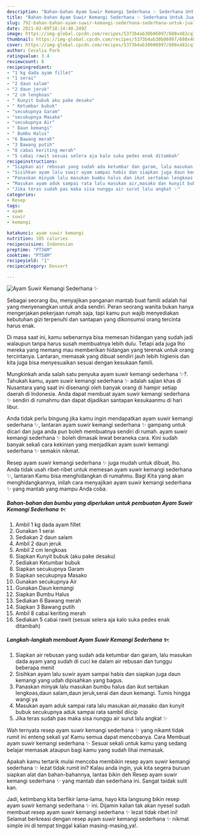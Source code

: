 ```yaml
---
description: "Bahan-bahan Ayam Suwir Kemangi Sederhana ✨ Sederhana Untuk Jualan"
title: "Bahan-bahan Ayam Suwir Kemangi Sederhana ✨ Sederhana Untuk Jualan"
slug: 792-bahan-bahan-ayam-suwir-kemangi-sederhana-sederhana-untuk-jualan
date: 2021-02-09T18:14:40.249Z
image: https://img-global.cpcdn.com/recipes/5373b4ab30b06997/680x482cq70/ayam-suwir-kemangi-sederhana-✨-foto-resep-utama.jpg
thumbnail: https://img-global.cpcdn.com/recipes/5373b4ab30b06997/680x482cq70/ayam-suwir-kemangi-sederhana-✨-foto-resep-utama.jpg
cover: https://img-global.cpcdn.com/recipes/5373b4ab30b06997/680x482cq70/ayam-suwir-kemangi-sederhana-✨-foto-resep-utama.jpg
author: Cecelia Park
ratingvalue: 3.4
reviewcount: 8
recipeingredient:
- "1 kg dada ayam fillet"
- "1 serai"
- "2 daun salam"
- "2 daun jeruk"
- "2 cm lengkoas"
- " Kunyit bubuk aku pake desaku"
- " Ketumbar bubuk"
- "secukupnya Garam"
- "secukupnya Masako"
- "secukupnya Air"
- " Daun kemangi"
- " Bumbu Halus"
- "6 Bawang merah"
- "3 Bawang putih"
- "8 cabai keriting merah"
- "5 cabai rawit sesuai selera aja kalo suka pedes enak ditambah"
recipeinstructions:
- "Siapkan air rebusan yang sudah ada ketumbar dan garam, lalu masukan dada ayam yang sudah di cuci ke dalam air rebusan dan tunggu beberapa menit"
- "Sisihkan ayam lalu suwir ayam sampai habis dan siapkan juga daun kemangi yang udah dipisahkan yang bagus."
- "Panaskan minyak lalu masukan bumbu halus dan ikut sertakan lengkoas,daun salam,daun jeruk,serai dan daun kemangi. Tumis hingga wangi ya"
- "Masukan ayam aduk sampai rata lalu masukan air,masako dan kunyit bubuk secukupnya aduk sampai rata sambil diicip"
- "Jika teras sudah pas maka sisa nunggu air surut lalu angkat ✨"
categories:
- Resep
tags:
- ayam
- suwir
- kemangi

katakunci: ayam suwir kemangi 
nutrition: 105 calories
recipecuisine: Indonesian
preptime: "PT36M"
cooktime: "PT58M"
recipeyield: "1"
recipecategory: Dessert

---
```



![Ayam Suwir Kemangi Sederhana ✨](https://img-global.cpcdn.com/recipes/5373b4ab30b06997/680x482cq70/ayam-suwir-kemangi-sederhana-✨-foto-resep-utama.jpg)

Sebagai seorang ibu, menyajikan panganan mantab buat famili adalah hal yang menyenangkan untuk anda sendiri. Peran seorang  wanita bukan hanya mengerjakan pekerjaan rumah saja, tapi kamu pun wajib menyediakan kebutuhan gizi terpenuhi dan santapan yang dikonsumsi orang tercinta harus enak.

Di masa  saat ini, kamu sebenarnya bisa memesan hidangan yang sudah jadi walaupun tanpa harus susah membuatnya lebih dulu. Tetapi ada juga lho mereka yang memang mau memberikan hidangan yang terenak untuk orang tercintanya. Lantaran, memasak yang dibuat sendiri jauh lebih higienis dan kita juga bisa menyesuaikan sesuai dengan kesukaan famili. 



Mungkinkah anda salah satu penyuka ayam suwir kemangi sederhana ✨?. Tahukah kamu, ayam suwir kemangi sederhana ✨ adalah sajian khas di Nusantara yang saat ini disenangi oleh banyak orang di hampir setiap daerah di Indonesia. Anda dapat membuat ayam suwir kemangi sederhana ✨ sendiri di rumahmu dan dapat dijadikan santapan kesukaanmu di hari libur.

Anda tidak perlu bingung jika kamu ingin mendapatkan ayam suwir kemangi sederhana ✨, lantaran ayam suwir kemangi sederhana ✨ gampang untuk dicari dan juga anda pun boleh membuatnya sendiri di rumah. ayam suwir kemangi sederhana ✨ boleh dimasak lewat beraneka cara. Kini sudah banyak sekali cara kekinian yang menjadikan ayam suwir kemangi sederhana ✨ semakin nikmat.

Resep ayam suwir kemangi sederhana ✨ juga mudah untuk dibuat, lho. Anda tidak usah ribet-ribet untuk memesan ayam suwir kemangi sederhana ✨, lantaran Kamu bisa menghidangkan di rumahmu. Bagi Kita yang akan menghidangkannya, inilah cara menyajikan ayam suwir kemangi sederhana ✨ yang mantab yang mampu Anda coba.

<!--inarticleads1-->

##### Bahan-bahan dan bumbu yang diperlukan untuk pembuatan Ayam Suwir Kemangi Sederhana ✨:

1. Ambil 1 kg dada ayam fillet
1. Gunakan 1 serai
1. Sediakan 2 daun salam
1. Ambil 2 daun jeruk
1. Ambil 2 cm lengkoas
1. Siapkan  Kunyit bubuk (aku pake desaku)
1. Sediakan  Ketumbar bubuk
1. Siapkan secukupnya Garam
1. Siapkan secukupnya Masako
1. Gunakan secukupnya Air
1. Gunakan  Daun kemangi
1. Siapkan  Bumbu Halus
1. Sediakan 6 Bawang merah
1. Siapkan 3 Bawang putih
1. Ambil 8 cabai keriting merah
1. Sediakan 5 cabai rawit (sesuai selera aja kalo suka pedes enak ditambah)




<!--inarticleads2-->

##### Langkah-langkah membuat Ayam Suwir Kemangi Sederhana ✨:

1. Siapkan air rebusan yang sudah ada ketumbar dan garam, lalu masukan dada ayam yang sudah di cuci ke dalam air rebusan dan tunggu beberapa menit
1. Sisihkan ayam lalu suwir ayam sampai habis dan siapkan juga daun kemangi yang udah dipisahkan yang bagus.
1. Panaskan minyak lalu masukan bumbu halus dan ikut sertakan lengkoas,daun salam,daun jeruk,serai dan daun kemangi. Tumis hingga wangi ya
1. Masukan ayam aduk sampai rata lalu masukan air,masako dan kunyit bubuk secukupnya aduk sampai rata sambil diicip
1. Jika teras sudah pas maka sisa nunggu air surut lalu angkat ✨




Wah ternyata resep ayam suwir kemangi sederhana ✨ yang nikamt tidak rumit ini enteng sekali ya! Kamu semua dapat mencobanya. Cara Membuat ayam suwir kemangi sederhana ✨ Sesuai sekali untuk kamu yang sedang belajar memasak ataupun bagi kamu yang sudah lihai memasak.

Apakah kamu tertarik mulai mencoba membikin resep ayam suwir kemangi sederhana ✨ lezat tidak rumit ini? Kalau anda ingin, yuk kita segera buruan siapkan alat dan bahan-bahannya, lantas bikin deh Resep ayam suwir kemangi sederhana ✨ yang mantab dan sederhana ini. Sangat taidak sulit kan. 

Jadi, ketimbang kita berfikir lama-lama, hayo kita langsung bikin resep ayam suwir kemangi sederhana ✨ ini. Dijamin kalian tak akan nyesel sudah membuat resep ayam suwir kemangi sederhana ✨ lezat tidak ribet ini! Selamat berkreasi dengan resep ayam suwir kemangi sederhana ✨ nikmat simple ini di tempat tinggal kalian masing-masing,ya!.

